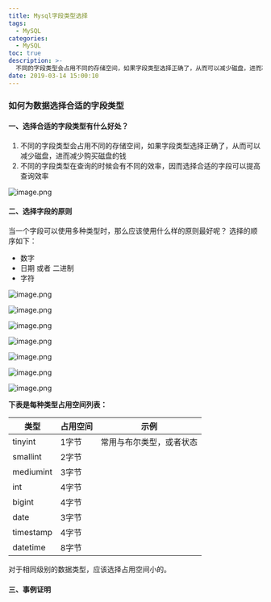 ```yaml
---
title: Mysql字段类型选择
tags:
  - MySQL
categories:
  - MySQL
toc: true
description: >-
  不同的字段类型会占用不同的存储空间，如果字段类型选择正确了，从而可以减少磁盘，进而减少购买磁盘的钱,不同的字段类型在查询的时候会有不同的效率，因而选择合适的字段可以提高查询效。可是，如何选择合适的字段类型呢？
date: 2019-03-14 15:00:10
---
```


### 如何为数据选择合适的字段类型
#### 一、选择合适的字段类型有什么好处？
1. 不同的字段类型会占用不同的存储空间，如果字段类型选择正确了，从而可以减少磁盘，进而减少购买磁盘的钱
2. 不同的字段类型在查询的时候会有不同的效率，因而选择合适的字段可以提高查询效率

![image.png](/images/2019/03/14/d4149ed0-462b-11e9-b958-61cffeec0d3d.png)


#### 二、选择字段的原则
当一个字段可以使用多种类型时，那么应该使用什么样的原则最好呢？
选择的顺序如下：

- 数字
- 日期 或者 二进制
- 字符

![image.png](/images/2019/03/14/1cc6eeb0-462e-11e9-b958-61cffeec0d3d.png)

![image.png](/images/2019/03/14/72fbdf20-462e-11e9-b958-61cffeec0d3d.png)

![image.png](/images/2019/03/14/b13d8630-462e-11e9-b958-61cffeec0d3d.png)

![image.png](/images/2019/03/14/7c390670-462f-11e9-b958-61cffeec0d3d.png)

![image.png](/images/2019/03/14/a118e000-462f-11e9-b958-61cffeec0d3d.png)

![image.png](/images/2019/03/14/b3e11270-462f-11e9-b958-61cffeec0d3d.png)

![image.png](/images/2019/03/14/3759fe50-4630-11e9-b958-61cffeec0d3d.png)


**下表是每种类型占用空间列表：**

|类型|占用空间|示例|
|-|-|-|
|tinyint|1字节|常用与布尔类型，或者状态|
|smallint|2字节||
|mediumint|3字节||
|int|4字节||
|bigint|4字节||
|date|3字节||
|timestamp|4字节||
|datetime|8字节||



对于相同级别的数据类型，应该选择占用空间小的。

#### 三、事例证明